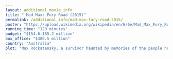 ```yaml
---
layout: additional_movie_info
title: " Mad Max: Fury Road (2015)"
permalink: /additional_info/mad-max-fury-road-2015/
poster: "https://upload.wikimedia.org/wikipedia/en/6/6e/Mad_Max_Fury_Road.jpg"
running_time: "120 minutes"
budget: "$154.6–185.2 million"
box_office: "$380.5 million"
country: "Australia"
plot: "Max Rockatansky, a survivor haunted by memories of the people he was unable to protect, is captured by cult leader Immortan Joe's War Boys and taken to his fortress called the Citadel. Max, a universal donor, is forced to transfuse his blood to Nux, a sick War Boy.[12] Meanwhile, Joe sends his lieutenant Imperator Furiosa in the armoured \"War Rig\" to trade produce and water for petrol and ammunition with two of his allies, the Bullet Farmer and the People Eater. When Joe realises his five “wives” are fleeing in the Rig, he leads his entire army in pursuit, calling on his allies to help. Nux joins the pursuit with Max strapped to his car and a chasing battle ensues. After entering enemy territory and fending off a rival gang, Furiosa drives into a sandstorm and loses all of her pursuers except Nux, who attempts to sacrifice himself to blow up the Rig. Max frees himself and restrains Nux and Furiosa destroys Nux's car.\n\nAfter the sandstorm, Max catches Furiosa repairing the Rig, accompanied by Joe's “wives”: Toast, Capable, the Dag, Cheedo and Angharad, the last of whom is pregnant with Joe's child. Max fights and subdues Furiosa, but her engine kill switch prevents him from stealing the Rig. Max begrudgingly agrees to help Furiosa's group escape Joe's wrath. Nux sneaks onto the Rig and attempts to kill Furiosa, but the women overpower him and throw him out. Nux rejoins Joe's army when it catches up. Furiosa drives through a canyon controlled by a biker gang, having pre-arranged to trade petrol for safe passage. The bikers turn on her when they spot Joe's army approaching, forcing her to flee. \n\nThe bikers detonate the canyon walls to block Joe and pursue the Rig as Max and Furiosa fend them off. Joe drives over the blockade in a monster truck and catches up with the Rig. He sends Nux to carjack the Rig, but Nux is unable, much to Joe's disgust. While helping Max, Angharad falls off the Rig and Joe fatally runs her over. Capable finds Nux hiding in the Rig and consoles him as he laments himself. At night, Furiosa and Max drive through a swamp and get stuck in the mud. They slow Joe's forces with landmines, but the Bullet Farmer continues the pursuit in his ATV. Furiosa and Max work together to blind the Bullet Farmer and disable his ATV. Moved by Capable's compassion, Nux joins the group and helps get the Rig moving again.\n\nIn the morning, Furiosa tells Max that her group is escaping to a \"Green Place\", the bountiful land where she grew up before she was kidnapped and brought to the Citadel. She spots a Green Place watchtower and identifies herself to the watchwoman, who summons their matriarchal clan called the Vuvalini. The Vuvalini recognise Furiosa as one of their own, but inform a devastated Furiosa that the Green Place was the now-uninhabitable swamp from the previous night and that there are only seven Vuvalini left. The group decides to ride across an immense salt flat, hoping to find a new home on the other side. Max goes his own way. After seeing a vision of a child he was unable to save,[13][14] Max catches up with the group and convinces them to return to the Citadel since they do not know what lies beyond the salt flat, but do know that the now-undefended Citadel has ample water and crops. \n\nJoe intercepts them, and in the ensuing battle, five Vuvalini are killed, Toast is captured and Furiosa is severely wounded. Joe overtakes the Rig as they approach the canyon. While Max fights Joe's son and enforcer Rictus, Furiosa boards Joe's truck to rescue Toast, who distracts Joe, allowing Furiosa to kill him. The remnants of the group drive Joe's truck back to the Citadel, while Nux sacrifices himself by wrecking the Rig to block the canyon behind them, killing Rictus. Max transfuses his blood to Furiosa, saving her life.\n\nBack at the Citadel, the people rejoice upon learning of Joe's death. As Max's companions are lifted to Joe's cliffside fortress, Max exchanges a glance with Furiosa before disappearing into the crowd."
---
```

